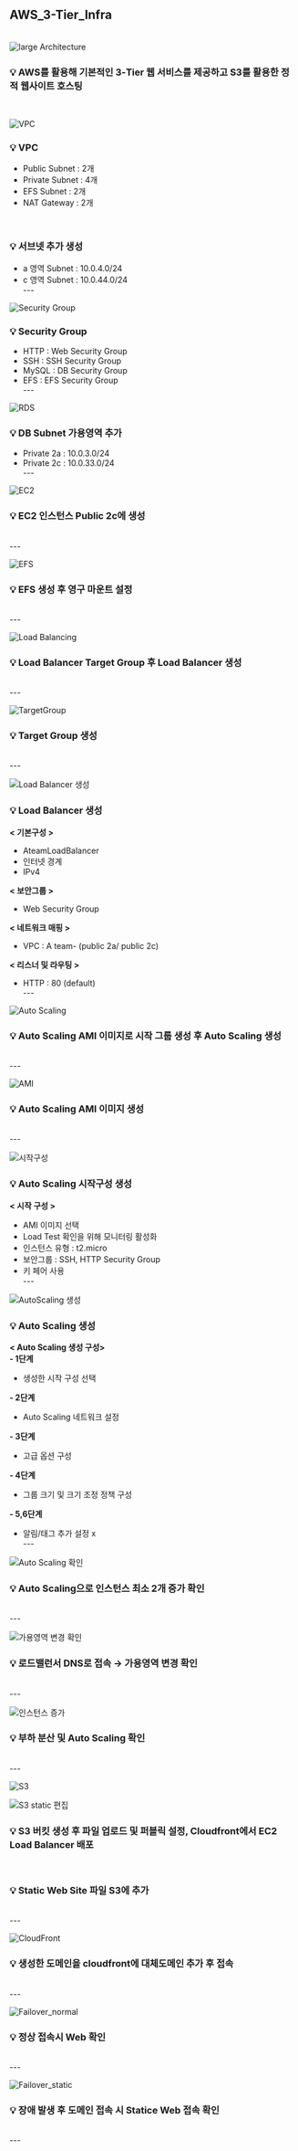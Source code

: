 ## AWS_3-Tier_Infra
</br>
</

![large Architecture](https://user-images.githubusercontent.com/117608997/215330995-0e11e851-e3ae-41f7-b1ff-18dd90494823.jpg)
###  💡 AWS를 활용해 기본적인 3-Tier 웹 서비스를 제공하고 S3를 활용한 정적 웹사이트 호스팅
</br>

![VPC](https://user-images.githubusercontent.com/117608997/215331179-01215ede-df9d-4391-85bd-c2134a0a23a5.jpg)
### 💡 VPC
- Public Subnet : 2개
- Private Subnet : 4개
- EFS Subnet : 2개
- NAT Gateway : 2개
</br>

### 💡 서브넷 추가 생성
- a 영역 Subnet : 10.0.4.0/24
- c 영역 Subnet : 10.0.44.0/24
</br>---

![Security Group](https://user-images.githubusercontent.com/117608997/215331194-dd4bff1f-f1fd-4b91-bb0d-6c013822d954.jpg)
### 💡 Security Group
- HTTP : Web Security Group
- SSH : SSH Security Group
- MySQL : DB Security Group
- EFS : EFS Security Group
</br>---

![RDS](https://user-images.githubusercontent.com/117608997/215331199-761ec737-47d4-4f9a-9bda-299510af5daf.jpg)
### 💡 DB Subnet 가용영역 추가
- Private 2a : 10.0.3.0/24
- Private 2c : 10.0.33.0/24
</br>---

![EC2](https://user-images.githubusercontent.com/117608997/215331207-35969406-3e73-4e14-ac3b-99b33f979655.jpg)
### 💡 EC2 인스턴스 Public 2c에 생성
</br>---

![EFS](https://user-images.githubusercontent.com/117608997/215331212-aa596faf-7e12-41fc-8e49-41950455e771.jpg)
### 💡 EFS 생성 후 영구 마운트 설정
</br>---

![Load Balancing](https://user-images.githubusercontent.com/117608997/215331227-b897c32e-d91e-491e-be83-73ed83d58975.jpg)
### 💡 Load Balancer Target Group 후 Load Balancer 생성
</br>---

![TargetGroup](https://user-images.githubusercontent.com/117608997/215333986-fe91473e-c282-4a32-a52a-c53386696eda.jpg)
### 💡 Target Group 생성
</br>---

![Load Balancer 생성](https://user-images.githubusercontent.com/117608997/215334100-15039965-990e-47f2-a46b-f7eb45223ff6.jpg)
### 💡 Load Balancer 생성
**< 기본구성 >**
- AteamLoadBalancer
- 인터넷 경계
- IPv4

**< 보안그룹 >**
- Web Security Group

**< 네트워크 매핑 >**
- VPC : A team- (public 2a/ public 2c)

**< 리스너 및 라우팅 >**
- HTTP : 80 (default)
</br>---

![Auto Scaling](https://user-images.githubusercontent.com/117608997/215331232-bb8dfc33-e5e7-4257-b42b-7b17624839cc.jpg)
### 💡 Auto Scaling AMI 이미지로 시작 그룹 생성 후 Auto Scaling 생성
</br>---

![AMI](https://user-images.githubusercontent.com/117608997/215333749-f880d18b-4983-42e7-be4a-d1913818107f.jpg)
### 💡 Auto Scaling AMI 이미지 생성
</br>---

![시작구성](https://user-images.githubusercontent.com/117608997/215333757-4674a58f-dce4-46f4-b6e8-deda93a9cd87.jpg)
### 💡 Auto Scaling 시작구성 생성 
**< 시작 구성 >**
- AMI 이미지 선택
- Load Test 확인을 위해 모니터링 활성화
- 인스턴스 유형 : t2.micro
- 보안그룹 : SSH, HTTP Security Group
- 키 페어 사용
</br>---

![AutoScaling  생성](https://user-images.githubusercontent.com/117608997/215333774-efba4114-10da-4afd-a857-e95e0df1338e.jpg)
### 💡 Auto Scaling 생성 
**< Auto Scaling 생성 구성>**
</br>
**- 1단계**
  - 생성한 시작 구성 선택

**- 2단계**
  - Auto Scaling 네트워크 설정

**- 3단계**
  - 고급 옵션 구성

**- 4단계**
  - 그룹 크기 및 크기 조정 정책 구성

**- 5,6단계**
  - 알림/태그 추가 설정 x
</br>---

![Auto Scaling 확인](https://user-images.githubusercontent.com/117608997/215333831-dca840b4-f27c-480d-bb3c-2de1feeaf6ed.jpg)
### 💡 Auto Scaling으로 인스턴스 최소 2개 증가 확인
</br>---

![가용영역 변경 확인](https://user-images.githubusercontent.com/117608997/215333845-d470ca85-630c-48ec-9f15-b37d751fbb11.jpg)
### 💡 로드밸런서 DNS로 접속 → 가용영역 변경 확인
</br>---

![인스턴스 증가](https://user-images.githubusercontent.com/117608997/215334420-7988ff65-8dfc-4466-ac49-34497d177e1a.jpg)
### 💡 부하 분산 및 Auto Scaling 확인
</br>---

![S3](https://user-images.githubusercontent.com/117608997/215331385-59945152-4262-484e-88b2-b900cf5e6357.jpg)
</br>

![S3 static 편집](https://user-images.githubusercontent.com/117608997/215333892-e543f8a2-97b0-45d3-aadc-f8701d158420.jpg)
### 💡 S3 버킷 생성 후 파일 업로드 및 퍼블릭 설정, Cloudfront에서 EC2 Load Balancer 배포
</br>

### 💡 Static Web Site 파일 S3에 추가
</br>---

![CloudFront](https://user-images.githubusercontent.com/117608997/215331915-aa259c14-3ef2-49e6-a6aa-93d290e7b517.jpg)
### 💡 생성한 도메인을 cloudfront에 대체도메인 추가 후 접속
</br>---

![Failover_normal](https://user-images.githubusercontent.com/117608997/215331395-429a806c-0ad3-446f-b140-5b9feb687ccf.jpg)
### 💡 정상 접속시 Web 확인
</br>---

![Failover_static](https://user-images.githubusercontent.com/117608997/215331422-ad9f9d25-1c3d-4086-b0b3-530a5d242bb8.jpg)
### 💡 장애 발생 후 도메인 접속 시 Statice Web 접속 확인
</br>---
